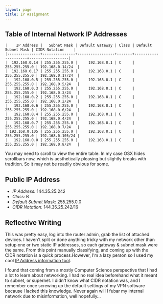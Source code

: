```yaml
---
layout: page
title: IP Assignment
---
```


## Table of Internal Network IP Addresses

    |    IP Address |   Subnet Mask | Default Gateway | Class | Default Subnet Mask | CIDR Notation    |
    |---------------+---------------+-----------------+-------+---------------------+------------------|
    |  192.168.0.14 | 255.255.255.0 |     192.168.0.1 | C     |       255.255.255.0 | 192.168.0.14/24  |
    |  192.168.0.17 | 255.255.255.0 |     192.168.0.1 | C     |       255.255.255.0 | 192.168.0.17/24  |
    |   192.168.0.5 | 255.255.255.0 |     192.168.0.1 | C     |       255.255.255.0 | 192.168.0.5/24   |
    |   192.168.0.3 | 255.255.255.0 |     192.168.0.1 | C     |       255.255.255.0 | 192.168.0.3/24   |
    |   192.168.0.2 | 255.255.255.0 |     192.168.0.1 | C     |       255.255.255.0 | 192.168.0.2/24   |
    |   192.168.0.6 | 255.255.255.0 |     192.168.0.1 | C     |       255.255.255.0 | 192.168.0.6/24   |
    |   192.168.0.4 | 255.255.255.0 |     192.168.0.1 | C     |       255.255.255.0 | 192.168.0.4/24   |
    |   192.168.0.7 | 255.255.255.0 |     192.168.0.1 | C     |       255.255.255.0 | 192.168.0.7/24   |
    | 192.168.0.105 | 255.255.255.0 |     192.168.0.1 | C     |       255.255.255.0 | 192.168.0.105/24 |
    |   192.168.0.8 | 255.255.255.0 |     192.168.0.1 | C     |       255.255.255.0 | 192.168.0.8/24   |

You may need to scroll to view the entire table. In my case OSX hides scrollbars now, which is aesthetically pleasing but slightly breaks with tradition. So it may not be readily obvious for some.

## Public IP Address

* *IP Address:*           144.35.25.242
* *Class:*                B
* *Default Subnet Mask:*  255.255.0.0
* *CIDR Notation:*        144.35.25.242/16

## Reflective Writing

This was pretty easy, log into the router admin, grab the list of attached devices. I haven't split or done anything tricky with my network other than setup one or two static IP addresses, so each gateway & subnet mask were the same. From this point manually classifying, and coming up with the CIDR notation is a quick process.However, I'm a lazy person so I used my cool [IP Address information tool](http://ip-tool.onfrst.com).

I found that coming from a mostly Computer Science perspective that I had a lot to learn about networking. I had no real idea beforehand what it meant to subnet, or supernet. I didn't know what CIDR notation was, and I remember once screwing up the default settings of my VPN software because I lacked this knowledge. Never again will I fubar my internal network due to misinformation, well hopefully...